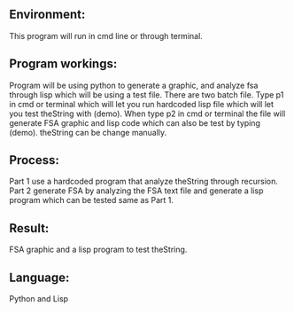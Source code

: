 ## Environment: 
This program will run in cmd line or through terminal.

## Program workings:
Program will be using python to generate a graphic, and analyze fsa through lisp
which will be using a test file. There are two batch file. Type p1 in cmd or terminal
which will let you run hardcoded lisp file which will let you test theString with
(demo). When type p2 in cmd or terminal the file will generate FSA graphic and lisp code
which can also be test by typing (demo). theString can be change manually. 

## Process:
Part 1 use a hardcoded program that analyze theString through recursion.
Part 2 generate FSA by analyzing the FSA text file and generate a lisp program
which can be tested same as Part 1.

## Result:
FSA graphic and a lisp program to test theString.

## Language:
Python and Lisp
